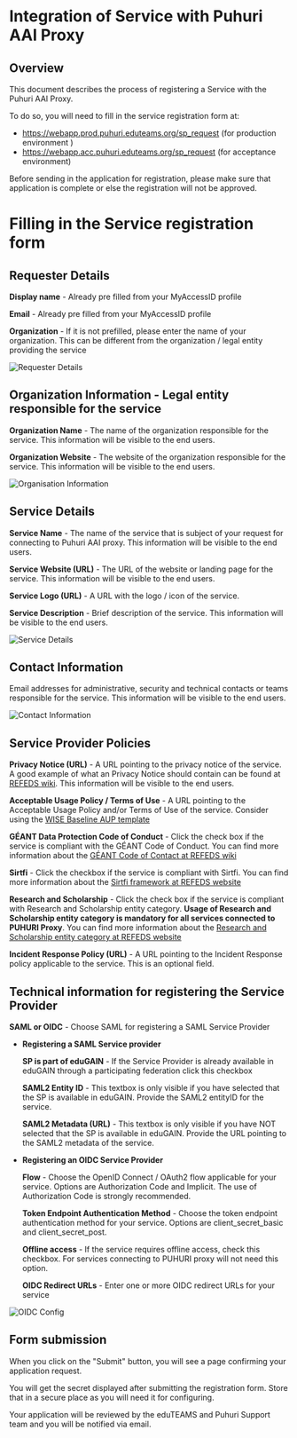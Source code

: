 # Integration of Service with Puhuri AAI Proxy

## Overview

This document describes the process of registering a Service with the Puhuri AAI Proxy.

To do so, you will need to fill in the service registration form at: 
- https://webapp.prod.puhuri.eduteams.org/sp_request (for production environment )
- https://webapp.acc.puhuri.eduteams.org/sp_request (for acceptance environment)

Before sending in the application for registration, please make sure that application is complete or else the registration will not be approved.

# Filling in the Service registration form

## Requester Details
**Display name** - Already pre filled from your MyAccessID profile

**Email** - Already pre filled from your MyAccessID profile

**Organization** - If it is not prefilled, please enter the name of your organization. This can be different from the organization / legal entity providing the service

![Requester Details](../assets/spreg_requester_details.png)

## Organization Information - Legal entity responsible for the service

**Organization Name** - The name of the organization responsible for the service. This information will be visible to the end users.

**Organization Website** - The website of the organization responsible for the service. This information will be visible to the end users.

![Organisation Information](../assets/spreg_organisation_information.png)

## Service Details

**Service Name** - The name of the service that is subject of your request for connecting to Puhuri AAI proxy. This information will be visible to the end users.

**Service Website (URL)** - The URL of the website or landing page for the service. This information will be visible to the end users.

**Service Logo (URL)** - A URL with the logo / icon of the service.

**Service Description** - Brief description of the service. This information will be visible to the end users.

![Service Details](../assets/spreg_service_details.png )

## Contact Information

Email addresses for administrative, security and technical contacts or teams responsible for the service. This information will be visible to the end users.

![Contact Information](../assets/spreg_contact_information.png )

## Service Provider Policies

**Privacy Notice (URL)** - A URL pointing to the privacy notice of the service. A good example of what an Privacy Notice should contain can be found at [REFEDS wiki](https://wiki.refeds.org/display/CODE/Privacy+policy+guidelines+for+Service+Providers). This information will be visible to the end users.

**Acceptable Usage Policy / Terms of Use** - A URL pointing to the Acceptable Usage Policy and/or Terms of Use of the service. Consider using the [WISE Baseline AUP template](https://wise-community.org/wise-baseline-aup/)

**GÉANT Data Protection Code of Conduct** - Click the check box if the service is compliant with the GÉANT Code of Conduct. You can find more information about the [GÉANT Code of Contact at REFEDS wiki](https://wiki.refeds.org/display/CODE/Data+Protection+Code+of+Conduct+Home)

**Sirtfi** - Click the checkbox if the service is compliant with Sirtfi. You can find more information about the [Sirtfi framework at REFEDS website](https://refeds.org/sirtfi)

**Research and Scholarship** - Click the check box if the service is compliant with Research and Scholarship entity category. **Usage of Research and Scholarship entity category is mandatory for all services connected to PUHURI Proxy**. You can find more information about the [Research and Scholarship entity category at REFEDS website](https://refeds.org/category/research-and-scholarship)

**Incident Response Policy (URL)** - A URL pointing to the Incident Response policy applicable to the service. This is an optional field.

## Technical information for registering the Service Provider

**SAML or OIDC** - Choose SAML for registering a SAML Service Provider

* **Registering a SAML Service provider** 

  **SP is part of eduGAIN** - If the Service Provider is already available in eduGAIN through a participating federation click this checkbox

  **SAML2 Entity ID** - This textbox is only visible if you have selected that the SP is available in eduGAIN. Provide the SAML2 entityID for the service. 

  **SAML2 Metadata (URL)** - This textbox is only visible if you have NOT selected that the SP is available in eduGAIN. Provide the URL pointing to the SAML2 metadata of the service.



* **Registering an OIDC Service Provider**

  **Flow** - Choose the OpenID Connect / OAuth2 flow applicable for your service. Options are Authorization Code and Implicit. The use of Authorization Code is strongly recommended.

  **Token Endpoint Authentication Method** - Choose the token endpoint authentication method for your service. Options are client_secret_basic and client_secret_post.

  **Offline access** - If the service requires offline access, check this checkbox. For services connecting to PUHURI proxy will not need this option. 

  **OIDC Redirect URLs** - Enter one or more OIDC redirect URLs for your service

![OIDC Config](../assets/spreg_oidc_config.png )

## Form submission

When you click on the "Submit" button, you will see a page confirming your application request. 

You will get the secret displayed after submitting the registration form. Store that in a secure place as you will need it for configuring.

Your application will be reviewed by the eduTEAMS and Puhuri Support team and you will be notified via email.
